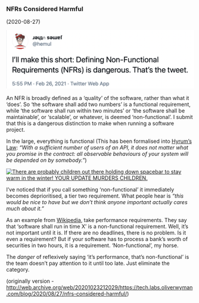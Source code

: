 ### NFRs Considered Harmful

(2020-08-27)

[![I’ll make this short: Defining Non-Functional Requirements (NFRs) is dangerous. That’s the tweet.](nfrs-considered-harmful-tweet.png)](https://twitter.com/hemul/status/1365359887996379136)

An NFR is broadly defined as a ‘quality’ of the software, rather than what it ‘does’. So ‘the software shall add two numbers’ is a functional requirement, while ‘the software shall run within two minutes’ or ‘the software shall be maintainable’, or ‘scalable’, or whatever, is deemed ‘non-functional’. I submit that this is a dangerous distinction to make when running a software project.

In the large, everything is functional (This has been formalised into [Hyrum’s Law](https://www.hyrumslaw.com): _“With a sufficient number of users of an API, it does not matter what you promise in the contract: all observable behaviours of your system will be depended on by somebody.”_)

[![There are probably children out there holding down spacebar to stay warm in the winter! YOUR UPDATE MURDERS CHILDREN.](https://imgs.xkcd.com/comics/workflow.png)](https://xkcd.com/1172/)

I’ve noticed that if you call something ‘non-functional’ it immediately becomes deprioritised, a tier two requirement. What people hear is _“this would be nice to have but we don’t think anyone important actually cares much about it.”_

As an example from [Wikipedia](https://en.wikipedia.org/wiki/Non-functional_requirement), take performance requirements. They say that ‘software shall run in time X’ is a non-functional requirement. Well, it’s not important until it is. If there are no deadlines, there is no problem. Is it even a requirement? But if your software has to process a bank’s worth of securities in two hours, it is a requirement. ‘Non-functional’, my horse.

The *danger* of reflexively saying ‘it’s performance, that’s non-functional’ is the team doesn’t pay attention to it until too late. Just eliminate the category.

(originally version - http://web.archive.org/web/20201023212029/https://tech.labs.oliverwyman.com/blog/2020/08/27/nfrs-considered-harmful/)